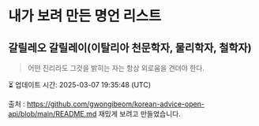 # 내가 보려 만든 명언 리스트

##  갈릴레오 갈릴레이(이탈리아 천문학자, 물리학자, 철학자)
> 어떤 진리라도 그것을 밝히는 자는 항상 외로움을 견뎌야 한다.


⏳ 업데이트 시간: 2025-03-07 19:35:48 (UTC)

출처 : https://github.com/gwongibeom/korean-advice-open-api/blob/main/README.md
재밌게 보려고 만들었습니다.
